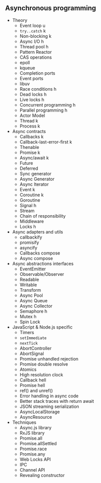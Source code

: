 ## Asynchronous programming

- Theory
  - Event loop u
  - `try..catch` k
  - Non-blocking k
  - Async I/O h
  - Thread pool h
  - Pattern Reactor
  - CAS operations
  - epoll
  - kqueue
  - Completion ports
  - Event ports
  - libuv
  - Race conditions h
  - Dead locks h
  - Live locks h
  - Concurrent programming h
  - Parallel programming h
  - Actor Model
  - Thread k
  - Process k
- Async contracts
  - Callbacks k
  - Callback-last-error-first k
  - Thenable
  - Promise k
  - Async/await k
  - Future
  - Deferred
  - Sync generator
  - Async Generator
  - Async Iterator
  - Event k
  - Coroutine k
  - Goroutine
  - Signal h
  - Stream
  - Chain of responsibility
  - Middleware
  - Locks h
- Async adapters and utils
  - callbackify
  - promisify
  - asyncify
  - Callbacks compose
  - Async compose
- Async abstractions interfaces
  - EventEmitter
  - Observable/Observer
  - Readable
  - Writable
  - Transform
  - Async Pool
  - Async Queue
  - Async Collector
  - Semaphore h
  - Mutex h
  - Spin Lock
- JavaScript & Node.js specific
  - Timers
  - `setImmediate`
  - `nextTick`
  - AbortController
  - AbortSignal
  - Promise unhandled rejection
  - Promise double resolve
  - Atomics
  - High resolution clock
  - Callback hell
  - Promise hell
  - ref() and unref()
  - Error handling in async code
  - Better stack traces with return await
  - JSON streaming serialization
  - AsyncLocalStorage
  - AsyncResource
- Techniques
  - Async.js library
  - RxJS library
  - Promise.all
  - Promise.allSettled
  - Promise.race
  - Promise.any
  - Web Locks API
  - IPC
  - Channel API
  - Revealing constructor
